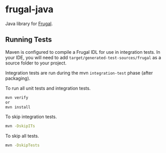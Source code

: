 # frugal-java

Java library for [Frugal](https://github.com/Workiva/frugal).


## Running Tests

Maven is configured to compile a Frugal IDL for use in integration tests.
In your IDE, you will need to add `target/generated-test-sources/frugal`
as a source folder to your project.

Integration tests are run during the mvn `integration-test` phase (after
packaging).

To run all unit tests and integration tests.

```bash
mvn verify
or
mvn install
```

To skip integration tests.

```bash
mvn -DskipITs
```

To skip all tests.

```bash
mvn -DskipTests
```
